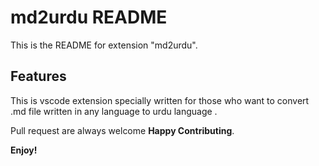 # md2urdu README

This is the README for extension "md2urdu".

## Features

This is vscode extension specially written for those who want to convert .md file written in any language to urdu language .

Pull request are always welcome **Happy Contributing**. 

**Enjoy!**
